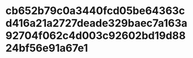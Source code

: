 # cb652b79c0a3440fcd05be64363cd416a21a2727deade329baec7a163a92704f062c4d003c92602bd19d8824bf56e91a67e1